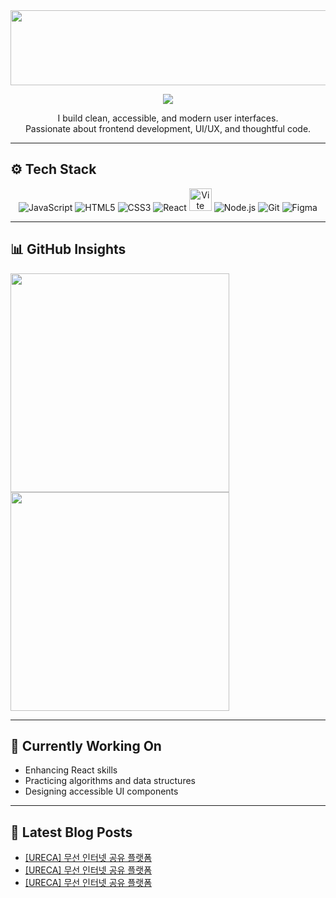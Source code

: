 
<a href="https://github.com/devxb/gitanimals">
  <img src="https://render.gitanimals.org/lines/{yshls}?pet-id=1" width="1000" height="120"/>
</a>


<!-- 타이핑 효과 -->
<p align="center">
  <img src="https://readme-typing-svg.demolab.com?font=Fira+Code&size=22&pause=1200&color=FBA12F&center=true&vCenter=true&width=500&lines=Hi+there%2C+I'm+Yang+Sehyun!;Frontend+Developer+in+Progress;Clean+UI%2C+Clear+Logic;Slow+and+Steady+Growth" />
</p>

<!-- 소개 -->
<p align="center">
  I build clean, accessible, and modern user interfaces.<br/>
  Passionate about frontend development, UI/UX, and thoughtful code.
</p>

---

## ⚙️ Tech Stack

<p align="center">
  <img src="https://img.icons8.com/color/36/javascript.png" alt="JavaScript" title="JavaScript"/>
  <img src="https://img.icons8.com/color/36/html-5--v1.png" alt="HTML5" title="HTML5"/>
  <img src="https://img.icons8.com/color/36/css3.png" alt="CSS3" title="CSS3"/>
  <img src="https://img.icons8.com/officel/36/react.png" alt="React" title="React"/>
  <img src="https://vitejs.dev/logo.svg" alt ="Vite" title="Vite" width="36" height="36"/>
  <img src="https://img.icons8.com/fluency/36/node-js.png" alt="Node.js" title="Node.js"/>
  <img src="https://img.icons8.com/color/36/git.png" alt="Git" title="Git"/>
  <img src="https://img.icons8.com/color/36/figma--v1.png" alt="Figma" title="Figma"/>
</p>

---

## 📊 GitHub Insights

<p align="left">
  <img src="https://github-readme-stats.vercel.app/api?username=yshls&show_icons=true&theme=slateorange&hide_border=true&count_private=true&include_all_commits=true&custom_title=My%20GitHub%20Stats" width="350" />
   <img src="https://github-readme-stats.vercel.app/api/top-langs/?username=yshls&layout=compact&theme=slateorange&hide_border=true" width="350" />
</p> 

---

## 🚀 Currently Working On

- Enhancing React skills  
- Practicing algorithms and data structures  
- Designing accessible UI components  

---

## 📕 Latest Blog Posts
<ul><li><a href='https://recordoftheday.tistory.com/entry/URECA-%EB%AC%B4%EC%84%A0-%EC%9D%B8%ED%84%B0%EB%84%B7-%EA%B3%B5%EC%9C%A0-%ED%94%8C%EB%9E%AB%ED%8F%BC-4' target='_blank'>[URECA] 무선 인터넷 공유 플랫폼</a></li><li><a href='https://recordoftheday.tistory.com/entry/URECA-%EB%AC%B4%EC%84%A0-%EC%9D%B8%ED%84%B0%EB%84%B7-%EA%B3%B5%EC%9C%A0-%ED%94%8C%EB%9E%AB%ED%8F%BC-3' target='_blank'>[URECA] 무선 인터넷 공유 플랫폼</a></li><li><a href='https://recordoftheday.tistory.com/entry/URECA-%EB%AC%B4%EC%84%A0-%EC%9D%B8%ED%84%B0%EB%84%B7-%EA%B3%B5%EC%9C%A0-%ED%94%8C%EB%9E%AB%ED%8F%BC-1' target='_blank'>[URECA] 무선 인터넷 공유 플랫폼</a></li></ul>